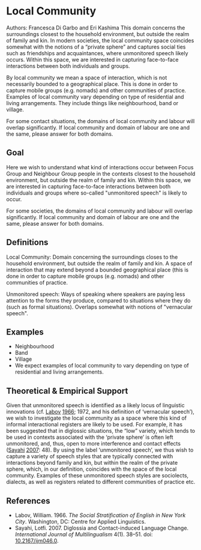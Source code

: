 # Local Community

Authors: Francesca Di Garbo and Eri Kashima
This domain concerns the surroundings closest to the household environment, but outside the realm of family and kin. In modern societies, the local community space coincides somewhat with the notions of a “private sphere” and captures social ties such as friendships and acquaintances, where unmonitored speech likely occurs. Within this space, we are interested in capturing face-to-face interactions between both individuals and groups.

By local community we mean a space of interaction, which is not necessarily bounded to a geographical place. This is done in order to capture mobile groups (e.g. nomads) and other communities of practice. Examples of local community vary depending on type of residential and living arrangements. They include things like neighbourhood, band or village.

For some contact situations, the domains of local community and labour will overlap significantly. If local community and domain of labour are one and the same, please answer for both domains.

## Goal

Here we wish to understand what kind of interactions occur between Focus Group and Neighbour Group people in the contexts closest to the household environment, but outside the realm of family and kin. Within this space, we are interested in capturing face-to-face interactions between both individuals and groups where so-called "unmonitored speech" is likely to occur.

For some societies, the domains of local community and labour will overlap significantly. If local community and domain of labour are one and the same, please answer for both domains.

## Definitions

Local Community: Domain concerning the surroundings closes to the household environment, but outside the realm of family and kin. A space of interaction that may extend beyond a bounded geographical place (this is done in order to capture mobile groups (e.g. nomads) and other communities of practice.

Unmonitored speech: Ways of speaking where speakers are paying less attention to the forms they produce, compared to situations where they do (such as formal situations). Overlaps somewhat with notions of "vernacular speech".

## Examples

- Neighbourhood
- Band
- Village
- We expect examples of local community to vary depending on type of residential and living arrangements.

## Theoretical & Empirical Support

Given that unmonitored speech is identified as a likely locus of linguistic innovations (cf. [Labov](#source-Labov1966) [1966](#source-Labov1966); 1972, and his definition of ‘vernacular speech’), we wish to investigate the local community as a space where this kind of informal interactional registers are likely to be used. For example, it has been suggested that in diglossic situations, the “low” variety, which tends to be used in contexts associated with the ‘private sphere’ is often left unmonitored, and, thus, open to more interference and contact effects ([Sayahi](#source-Sayahi2007) [2007](#source-Sayahi2007): 48). By using the label ‘unmonitored speech’, we thus wish to capture a variety of speech styles that are typically connected with interactions beyond family and kin, but within the realm of the private sphere, which, in our definition, coincides with the space of the local community. Examples of these unmonitored speech styles are sociolects, dialects, as well as registers related to different communities of practice etc.

## References

- <a id="source-Labov1966"> </a>Labov, William. 1966. _The Social Stratification of English in New York City_. Washington, DC: Centre for Applied Linguistics.
- <a id="source-Sayahi2007"> </a>Sayahi, Lotfi. 2007. Diglossia and Contact-induced Language Change. _International Journal of Multilingualism_ 4(1). 38–51. doi: [10.2167/ijm046.0](https://doi.org/10.2167/ijm046.0).
